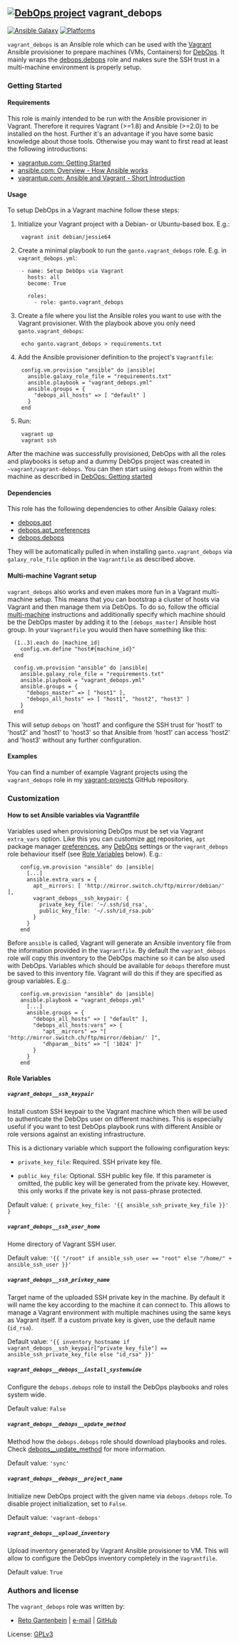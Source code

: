 ## [![DebOps project](http://debops.org/images/debops-small.png)](http://debops.org) vagrant_debops

[![Ansible Galaxy](http://img.shields.io/badge/galaxy-ganto.vagrant_debops-660198.svg?style=flat)](https://galaxy.ansible.com/ganto/vagrant_debops/)
[![Platforms](https://img.shields.io/badge/platform-debian%7Cubuntu-lightgrey.svg?style=flat)](#)

`vagrant_debops` is an Ansible role which can be used with the
[Vagrant](https://www.vagrantup.com) Ansible provisioner to prepare machines
(VMs, Containers) for [DebOps](http://debops.org/). It mainly wraps the
[debops.debops](http://docs.debops.org/en/latest/ansible/roles/ansible-debops/docs/index.html)
role and makes sure the SSH trust in a multi-machine environment is properly
setup.


### Getting Started

#### Requirements

This role is mainly intended to be run with the Ansible provisioner in Vagrant.
Therefore it requires Vagrant (>=1.8) and Ansible (>=2.0) to be installed on
the host. Further it's an advantage if you have some basic knowledge about
those tools. Otherwise you may want to first read at least the following
introductions:

* [vagrantup.com: Getting Started](https://www.vagrantup.com/docs/getting-started)
* [ansible.com: Overview - How Ansible works](https://www.ansible.com/how-ansible-works)
* [vagrantup.com: Ansible and Vagrant - Short Introduction](https://www.vagrantup.com/docs/provisioning/ansible_intro.html)


#### Usage

To setup DebOps in a Vagrant machine follow these steps:

1. Initialize your Vagrant project with a Debian- or Ubuntu-based box. E.g.:

        vagrant init debian/jessie64

2. Create a minimal playbook to run the `ganto.vagrant_debops` role. E.g. in
   `vagrant_debops.yml`:

        - name: Setup DebOps via Vagrant
          hosts: all
          become: True

          roles:
            - role: ganto.vagrant_debops

3. Create a file where you list the Ansible roles you want to use with the Vagrant
   provisioner. With the playbook above you only need `ganto.vagrant_debops`:

        echo ganto.vagrant_debops > requirements.txt

4. Add the Ansible provisioner definition to the project's `Vagrantfile`:

        config.vm.provision "ansible" do |ansible|
          ansible.galaxy_role_file = "requirements.txt"
          ansible.playbook = "vagrant_debops.yml"
          ansible.groups = {
            "debops_all_hosts" => [ "default" ]
          }
        end

5. Run:

        vagrant up
        vagrant ssh

After the machine was successfully provisioned, DebOps with all the roles
and playbooks is setup and a dummy DebOps project was created in
`~vagrant/vagrant-debops`. You can then start using `debops` from within
the machine as described in
[DebOps: Getting started](https://docs.debops.org/en/latest/debops/docs/getting-started.html)


#### Dependencies

This role has the following dependencies to other Ansible Galaxy roles:

* [debops.apt](https://galaxy.ansible.com/debops/apt)
* [debops.apt_preferences](https://galaxy.ansible.com/debops/apt_preferences)
* [debops.debops](https://galaxy.ansible.com/debops/debops)

They will be automatically pulled in when installing `ganto.vagrant_debops`
via `galaxy_role_file` option in the `Vagrantfile` as described above.


#### Multi-machine Vagrant setup

`vagrant_debops` also works and even makes more fun in a Vagrant multi-machine
setup. This means that you can bootstrap a cluster of hosts via Vagrant and
then manage them via DebOps. To do so, follow the official
[multi-machine](https://www.vagrantup.com/docs/multi-machine/index.html)
instructions and additionally specify which machine should be the DebOps
master by adding it to the `[debops_master]` Ansible host group. In your
`Vagrantfile` you would then have something like this:

      (1..3).each do |machine_id|
        config.vm.define "host#{machine_id}"
      end

      config.vm.provision "ansible" do |ansible|
        ansible.galaxy_role_file = "requirements.txt"
        ansible.playbook = "vagrant_debops.yml"
        ansible.groups = {
          "debops_master" => [ "host1" ],
          "debops_all_hosts" => [ "host1", "host2", "host3" ]
        }
      end

This will setup `debops` on 'host1' and configure the SSH trust for 'host1'
to 'host2' and 'host1' to 'host3' so that Ansible from 'host1' can access
'host2' and 'host3' without any further configuration.


#### Examples

You can find a number of example Vagrant projects using the `vagrant_debops`
role in my [vagrant-projects](https://github.com/ganto/vagrant-projects) GitHub
repository.


### Customization

#### How to set Ansible variables via Vagrantfile

Variables used when provisioning DebOps must be set via Vagrant `extra_vars`
option. Like this you can customize
[apt](https://docs.debops.org/en/latest/ansible/roles/ansible-apt/docs/defaults.html)
repositories, `apt` package manager
[preferences](https://docs.debops.org/en/latest/ansible/roles/ansible-apt_preferences/docs/defaults.html),
any [DebOps](https://docs.debops.org/en/latest/ansible/roles/ansible-debops/docs/defaults.html)
settings or the `vagrant_debops` role behaviour itself (see
[Role Variables](#role-variables) below). E.g.:

        config.vm.provision "ansible" do |ansible|
          [...]
          ansible.extra_vars = {
            apt__mirrors: [ 'http://mirror.switch.ch/ftp/mirror/debian/' ],
            vagrant_debops__ssh_keypair: {
              private_key_file: '~/.ssh/id_rsa',
              public_key_file: '~/.ssh/id_rsa.pub'
            }
          }
        end

Before `ansible` is called, Vagrant will generate an Ansible inventory file
from the information provided in the `Vagrantfile`. By default the
`vagrant_debops` role will copy this inventory to the DebOps machine so
it can be also used with DebOps. Variables which should be available for
`debops` therefore must be saved to this inventory file. Vagrant will do this
if they are specified as group variables. E.g.:

        config.vm.provision "ansible" do |ansible|
		ansible.playbook = "vagrant_debops.yml"
          [...]
          ansible.groups = {
            "debops_all_hosts" => [ "default" ],
            "debops_all_hosts:vars" => {
               "apt__mirrors" => "[ 'http://mirror.switch.ch/ftp/mirror/debian/' ]",
               "dhparam__bits" => "[ '1024' ]"
            }
          }
        end


#### Role Variables

##### `vagrant_debops__ssh_keypair`

Install custom SSH keypair to the Vagrant machine which then will be used to
authenticate the DebOps user on different machines. This is especially useful
if you want to test DebOps playbook runs with different Ansible or role
versions against an existing infrastructure.

This is a dictionary variable which support the following configuration keys:

* `private_key_file`: Required. SSH private key file.

* `public_key_file`: Optional. SSH public key file. If this parameter is
  omitted, the public key will be generated from the private key. However,
  this only works if the private key is not pass-phrase protected.

Default value: `{ private_key_file: '{{ ansible_ssh_private_key_file }}' }`


##### `vagrant_debops__ssh_user_home`

Home directory of Vagrant SSH user.

Default value: `'{{ "/root" if ansible_ssh_user == "root" else "/home/" + ansible_ssh_user }}'`


##### `vagrant_debops__ssh_privkey_name`

Target name of the uploaded SSH private key in the machine. By default it
will name the key according to the machine it can connect to. This allows
to manage a Vagrant environment with multiple machines using the same keys
as Vagrant itself. If a custom private key is given, use the default name
(`id_rsa`).

Default value: `'{{ inventory_hostname if vagrant_debops__ssh_keypair["private_key_file"] == ansible_ssh_private_key_file else "id_rsa" }}'`


##### `vagrant_debops__debops__install_systemwide`

Configure the `debops.debops` role to install the DebOps playbooks and roles
system wide.

Default value: `False`


##### `vagrant_debops__debops__update_method`

Method how the `debops.debops` role should download playbooks and roles.
Check [debops__update_method](http://docs.debops.org/en/latest/ansible/roles/ansible-debops/docs/defaults.html#envvar-debops__update_method)
for more information.

Default value: `'sync'`


##### `vagrant_debops__debops__project_name`

Initialize new DebOps project with the given name via `debops.debops` role.
To disable project initialization, set to `False`.

Default value: `'vagrant-debops'`


##### `vagrant_debops__upload_inventory`

Upload inventory generated by Vagrant Ansible provisioner to VM. This will
allow to configure the DebOps inventory completely in the `Vagrantfile`.

Default value: `True`


### Authors and license

The `vagrant_debops` role was written by:

- [Reto Gantenbein](https://linuxmonk.ch/) | [e-mail](mailto:reto.gantenbein@linuxmonk.ch) | [GitHub](https://github.com/ganto)

License: [GPLv3](https://tldrlegal.com/license/gnu-general-public-license-v3-%28gpl-3%29)
